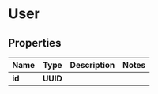 

# User


## Properties

| Name | Type | Description | Notes |
|------------ | ------------- | ------------- | -------------|
|**id** | **UUID** |  |  |



